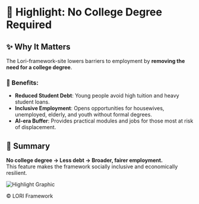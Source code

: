 # 🌱 Highlight: No College Degree Required

## ✨ Why It Matters
The Lori-framework-site lowers barriers to employment by **removing the need for a college degree**.  

### 📌 Benefits:
- **Reduced Student Debt**: Young people avoid high tuition and heavy student loans.  
- **Inclusive Employment**: Opens opportunities for housewives, unemployed, elderly, and youth without formal degrees.  
- **AI-era Buffer**: Provides practical modules and jobs for those most at risk of displacement.  

## 🔎 Summary
**No college degree → Less debt → Broader, fairer employment.**  
This feature makes the framework socially inclusive and economically resilient.


![Highlight Graphic](docs/assets/images/Highlight_Graphic.png)


© LORI Framework
